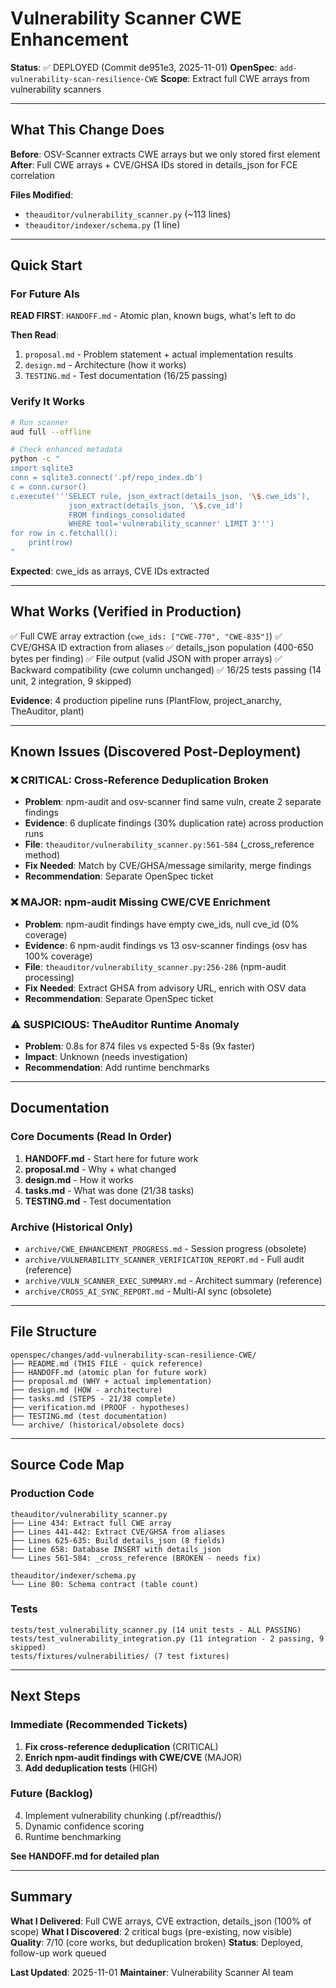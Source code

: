 # Vulnerability Scanner CWE Enhancement

**Status**: ✅ DEPLOYED (Commit de951e3, 2025-11-01)
**OpenSpec**: `add-vulnerability-scan-resilience-CWE`
**Scope**: Extract full CWE arrays from vulnerability scanners

---

## What This Change Does

**Before**: OSV-Scanner extracts CWE arrays but we only stored first element
**After**: Full CWE arrays + CVE/GHSA IDs stored in details_json for FCE correlation

**Files Modified**:
- `theauditor/vulnerability_scanner.py` (~113 lines)
- `theauditor/indexer/schema.py` (1 line)

---

## Quick Start

### For Future AIs

**READ FIRST**: `HANDOFF.md` - Atomic plan, known bugs, what's left to do

**Then Read**:
1. `proposal.md` - Problem statement + actual implementation results
2. `design.md` - Architecture (how it works)
3. `TESTING.md` - Test documentation (16/25 passing)

### Verify It Works

```bash
# Run scanner
aud full --offline

# Check enhanced metadata
python -c "
import sqlite3
conn = sqlite3.connect('.pf/repo_index.db')
c = conn.cursor()
c.execute('''SELECT rule, json_extract(details_json, '\$.cwe_ids'),
             json_extract(details_json, '\$.cve_id')
             FROM findings_consolidated
             WHERE tool='vulnerability_scanner' LIMIT 3''')
for row in c.fetchall():
    print(row)
"
```

**Expected**: cwe_ids as arrays, CVE IDs extracted

---

## What Works (Verified in Production)

✅ Full CWE array extraction (`cwe_ids: ["CWE-770", "CWE-835"]`)
✅ CVE/GHSA ID extraction from aliases
✅ details_json population (400-650 bytes per finding)
✅ File output (valid JSON with proper arrays)
✅ Backward compatibility (cwe column unchanged)
✅ 16/25 tests passing (14 unit, 2 integration, 9 skipped)

**Evidence**: 4 production pipeline runs (PlantFlow, project_anarchy, TheAuditor, plant)

---

## Known Issues (Discovered Post-Deployment)

### ❌ CRITICAL: Cross-Reference Deduplication Broken

- **Problem**: npm-audit and osv-scanner find same vuln, create 2 separate findings
- **Evidence**: 6 duplicate findings (30% duplication rate) across production runs
- **File**: `theauditor/vulnerability_scanner.py:561-584` (_cross_reference method)
- **Fix Needed**: Match by CVE/GHSA/message similarity, merge findings
- **Recommendation**: Separate OpenSpec ticket

### ❌ MAJOR: npm-audit Missing CWE/CVE Enrichment

- **Problem**: npm-audit findings have empty cwe_ids, null cve_id (0% coverage)
- **Evidence**: 6 npm-audit findings vs 13 osv-scanner findings (osv has 100% coverage)
- **File**: `theauditor/vulnerability_scanner.py:256-286` (npm-audit processing)
- **Fix Needed**: Extract GHSA from advisory URL, enrich with OSV data
- **Recommendation**: Separate OpenSpec ticket

### ⚠️ SUSPICIOUS: TheAuditor Runtime Anomaly

- **Problem**: 0.8s for 874 files vs expected 5-8s (9x faster)
- **Impact**: Unknown (needs investigation)
- **Recommendation**: Add runtime benchmarks

---

## Documentation

### Core Documents (Read In Order)

1. **HANDOFF.md** - Start here for future work
2. **proposal.md** - Why + what changed
3. **design.md** - How it works
4. **tasks.md** - What was done (21/38 tasks)
5. **TESTING.md** - Test documentation

### Archive (Historical Only)

- `archive/CWE_ENHANCEMENT_PROGRESS.md` - Session progress (obsolete)
- `archive/VULNERABILITY_SCANNER_VERIFICATION_REPORT.md` - Full audit (reference)
- `archive/VULN_SCANNER_EXEC_SUMMARY.md` - Architect summary (reference)
- `archive/CROSS_AI_SYNC_REPORT.md` - Multi-AI sync (obsolete)

---

## File Structure

```
openspec/changes/add-vulnerability-scan-resilience-CWE/
├── README.md (THIS FILE - quick reference)
├── HANDOFF.md (atomic plan for future work)
├── proposal.md (WHY + actual implementation)
├── design.md (HOW - architecture)
├── tasks.md (STEPS - 21/38 complete)
├── verification.md (PROOF - hypotheses)
├── TESTING.md (test documentation)
└── archive/ (historical/obsolete docs)
```

---

## Source Code Map

### Production Code

```
theauditor/vulnerability_scanner.py
├── Line 434: Extract full CWE array
├── Lines 441-442: Extract CVE/GHSA from aliases
├── Lines 625-635: Build details_json (8 fields)
├── Line 658: Database INSERT with details_json
└── Lines 561-584: _cross_reference (BROKEN - needs fix)

theauditor/indexer/schema.py
└── Line 80: Schema contract (table count)
```

### Tests

```
tests/test_vulnerability_scanner.py (14 unit tests - ALL PASSING)
tests/test_vulnerability_integration.py (11 integration - 2 passing, 9 skipped)
tests/fixtures/vulnerabilities/ (7 test fixtures)
```

---

## Next Steps

### Immediate (Recommended Tickets)

1. **Fix cross-reference deduplication** (CRITICAL)
2. **Enrich npm-audit findings with CWE/CVE** (MAJOR)
3. **Add deduplication tests** (HIGH)

### Future (Backlog)

4. Implement vulnerability chunking (.pf/readthis/)
5. Dynamic confidence scoring
6. Runtime benchmarking

**See HANDOFF.md for detailed plan**

---

## Summary

**What I Delivered**: Full CWE arrays, CVE extraction, details_json (100% of scope)
**What I Discovered**: 2 critical bugs (pre-existing, now visible)
**Quality**: 7/10 (core works, but deduplication broken)
**Status**: Deployed, follow-up work queued

**Last Updated**: 2025-11-01
**Maintainer**: Vulnerability Scanner AI team
